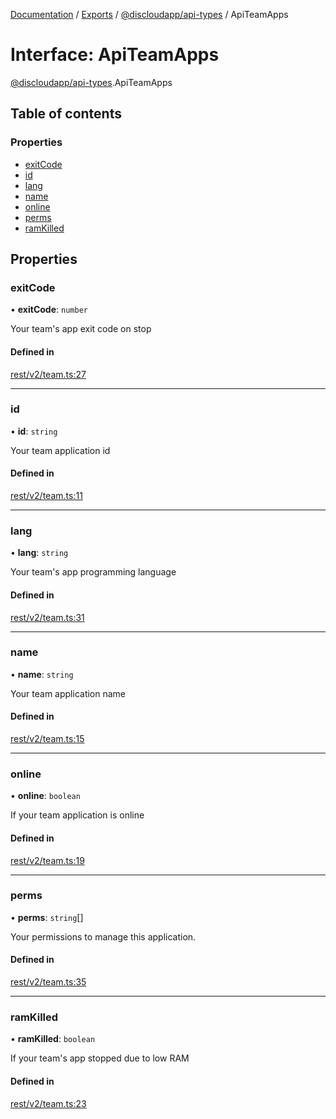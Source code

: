 [Documentation](../README.md) / [Exports](../modules.md) / [@discloudapp/api-types](../modules/discloudapp_api_types.md) / ApiTeamApps

# Interface: ApiTeamApps

[@discloudapp/api-types](../modules/discloudapp_api_types.md).ApiTeamApps

## Table of contents

### Properties

- [exitCode](discloudapp_api_types.ApiTeamApps.md#exitcode)
- [id](discloudapp_api_types.ApiTeamApps.md#id)
- [lang](discloudapp_api_types.ApiTeamApps.md#lang)
- [name](discloudapp_api_types.ApiTeamApps.md#name)
- [online](discloudapp_api_types.ApiTeamApps.md#online)
- [perms](discloudapp_api_types.ApiTeamApps.md#perms)
- [ramKilled](discloudapp_api_types.ApiTeamApps.md#ramkilled)

## Properties

### exitCode

• **exitCode**: `number`

Your team's app exit code on stop

#### Defined in

[rest/v2/team.ts:27](https://github.com/discloud/discloud.app/blob/a142e7d/packages/api-types/rest/v2/team.ts#L27)

___

### id

• **id**: `string`

Your team application id

#### Defined in

[rest/v2/team.ts:11](https://github.com/discloud/discloud.app/blob/a142e7d/packages/api-types/rest/v2/team.ts#L11)

___

### lang

• **lang**: `string`

Your team's app programming language

#### Defined in

[rest/v2/team.ts:31](https://github.com/discloud/discloud.app/blob/a142e7d/packages/api-types/rest/v2/team.ts#L31)

___

### name

• **name**: `string`

Your team application name

#### Defined in

[rest/v2/team.ts:15](https://github.com/discloud/discloud.app/blob/a142e7d/packages/api-types/rest/v2/team.ts#L15)

___

### online

• **online**: `boolean`

If your team application is online

#### Defined in

[rest/v2/team.ts:19](https://github.com/discloud/discloud.app/blob/a142e7d/packages/api-types/rest/v2/team.ts#L19)

___

### perms

• **perms**: `string`[]

Your permissions to manage this application.

#### Defined in

[rest/v2/team.ts:35](https://github.com/discloud/discloud.app/blob/a142e7d/packages/api-types/rest/v2/team.ts#L35)

___

### ramKilled

• **ramKilled**: `boolean`

If your team's app stopped due to low RAM

#### Defined in

[rest/v2/team.ts:23](https://github.com/discloud/discloud.app/blob/a142e7d/packages/api-types/rest/v2/team.ts#L23)
